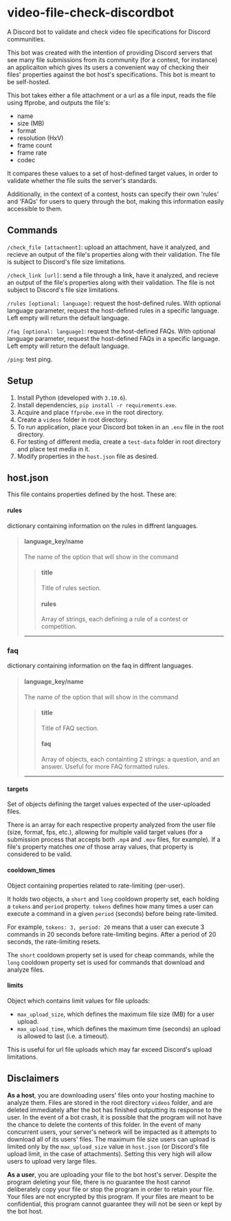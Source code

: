 # video-file-check-discordbot

A Discord bot to validate and check video file specifications for Discord communities.

This bot was created with the intention of providing Discord servers that see many file submissions from its community (for a contest, for instance) an applicaiton which gives its users a convenient way of checking their files' properties against the bot host's specifications.
This bot is meant to be self-hosted.

This bot takes either a file attachment or a url as a file input, reads the file using ffprobe, and outputs the file's:

- name
- size (MB)
- format
- resolution (HxV)
- frame count
- frame rate
- codec

It compares these values to a set of host-defined target values, in order to validate whether the file suits the server's standards.

Additionally, in the context of a contest, hosts can specify their own 'rules' and 'FAQs' for users to query through the bot, making this information easily accessible to them.

## Commands

`/check_file [attachment]`: upload an attachment, have it analyzed, and recieve an output of the file's properties along with their validation. The file is subject to Discord's file size limitations.

`/check_link [url]`: send a file through a link, have it analyzed, and recieve an output of the file's properties along with their validation. The file is not subject to Discord's file size limitations.

`/rules [optional: language]`: request the host-defined rules. With optional language parameter, request the host-defined rules in a specific language. Left empty will return the default language.

`/faq [optional: language]`: request the host-defined FAQs. With optional language parameter, request the host-defined FAQs in a specific language. Left empty will return the default language.

`/ping`: test ping.

## Setup

1. Install Python (developed with `3.10.6`).
2. Install dependencies, `pip install -r requirements.exe`.
3. Acquire and place `ffprobe.exe` in the root directory.
4. Create a `videos` folder in root directory.
5. To run application, place your Discord bot token in an `.env` file in the root directory.
6. For testing of different media, create a `test-data` folder in root directory and place test media in it.
7. Modify properties in the `host.json` file as desired.

## host.json

This file contains properties defined by the host. These are:

#### rules

dictionary containing information on the rules in diffrent languages.

> #### language_key/name
> 
> The name of the option that will show in the command
> 
>> #### title
>> 
>> Title of rules section.
>> 
>>#### rules
>>
>>Array of strings, each defining a rule of a contest or competition.
> ---
### faq

dictionary containing information on the faq in diffrent languages.
> #### language_key/name
> 
> The name of the option that will show in the command
> 
>>#### title
>> 
>> Title of FAQ section.
>> 
>> #### faq
>> 
>> Array of objects, each containting 2 strings: a question, and an answer.
>> Useful for more FAQ formatted rules.
> ---

#### targets

Set of objects defining the target values expected of the user-uploaded files.

There is an array for each respective property analyzed from the user file (size, format, fps, etc.), allowing for multiple valid target values (for a submission process that accepts both `.mp4` and `.mov` files, for example).
If a file's property matches _one_ of those array values, that property is considered to be valid.

#### cooldown_times

Object containing properties related to rate-limiting (per-user).

It holds two objects, a `short` and `long` cooldown property set, each holding a `tokens` and `period` property.
`tokens` defines how many times a user can execute a command in a given `period` (seconds) before being rate-limited.

For example, `tokens: 3, period: 20` means that a user can execute 3 commands in 20 seconds before rate-limiting begins.
After a period of 20 seconds, the rate-limiting resets.

The `short` cooldown property set is used for cheap commands, while the `long` cooldown property set is used for commands that download and analyze files.

#### limits

Object which contains limit values for file uploads:

- `max_upload_size`, which defines the maximum file size (MB) for a user upload.
- `max_upload_time`, which defines the maximum time (seconds) an upload is allowed to last (i.e. a timeout).

This is useful for url file uploads which may far exceed Discord's upload limitations.

## Disclaimers

**As a host**, you are downloading users' files onto your hosting machine to analyze them.
Files are stored in the root directory `videos` folder, and are deleted immediately after the bot has finished outputting its response to the user.
In the event of a bot crash, it is possible that the program will not have the chance to delete the contents of this folder.
In the event of many concurrent users, your server's network will be impacted as it attempts to download all of its users' files.
The maximum file size users can upload is limited only by the `max_upload_size` value in `host.json` (or Discord's file upload limit, in the case of attachments).
Setting this very high will allow users to upload very large files.

**As a user**, you are uploading your file to the bot host's server.
Despite the program deleting your file, there is no guarantee the host cannot deliberately copy your file or stop the program in order to retain your file.
Your files are not encrypted by this program.
If your files are meant to be confidential, this program cannot guarantee they will not be seen or kept by the bot host.
